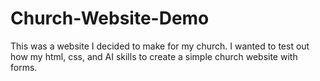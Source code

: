 # Church-Website-Demo
This was a website I decided to make for my church. I wanted to test out how my html, css, and AI skills to create a simple church website with forms. 
